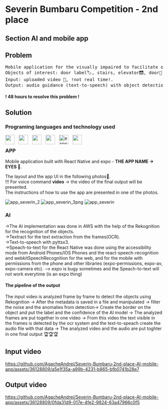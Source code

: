 # Severin Bumbaru Competition - 2nd place 
## Section AI and mobile app
## Problem
<pre>
Mobile application for the visually impaired to facilitate orientation within a facility 👀. 
Objects of interest: door label🏷️, stairs, elevator🛗, door🚪, table, person🕴️, wall🧱, etc. Text-to-speech and speech-to-text components (in EN or RO) . 
Input: uploaded video 🎥, !not real time!.
Output: audio guidance (text-to-speech) with object detection and/or object recognition instructions 👂.
</pre>

**! 48 hours to resolve this problem !**

## Solution

### Programing languages and technology used

<img align="left" width="30px" style="padding-right:10px" src="https://cdn.jsdelivr.net/gh/devicons/devicon/icons/python/python-original.svg" />   
<img align="left" width="30px" style="padding-right:10px" src="https://cdn.jsdelivr.net/gh/devicons/devicon/icons/react/react-original.svg" />  
<img align="left" width="30px" style="padding-right:10px" src="https://cdn.jsdelivr.net/gh/devicons/devicon/icons/css3/css3-original.svg" />  
<img align="left" width="30px" style="padding-right:10px" src="https://cdn.jsdelivr.net/gh/devicons/devicon/icons/javascript/javascript-original.svg" />  
<img align="left" alt="expo" width="30px" style="padding-right:10px" src="https://github.com/AgacheAndrei/Severin-Bumbaru-2nd-place-AI-mobile-app/assets/36128809/e96b701a-e582-48a7-8dfe-3ea608c39b2d">
<img align="left" width="30px" style="padding-right:10px" src="https://github.com/AgacheAndrei/Severin-Bumbaru-2nd-place-AI-mobile-app/assets/36128809/798da42a-8b3c-4fb2-9b20-3aced1fd5e1c" />  

<br>  

### APP
Mobile application built with React Native and expo - **THE APP NAME -> EYES 👀**. 

The layout and the app UI in the following photos📸.
<br>
!!! For voice command  **video** -> the video of the final output will be presented.
<br>
The instructions of how to use the app are presented in one of the photos.

![app_severin_2](https://github.com/AgacheAndrei/Severin-Bumbaru-2nd-place-AI-mobile-app/assets/36128809/113f465d-b508-445b-9c8a-65f0f4702c98)
![app_severin_3png](https://github.com/AgacheAndrei/Severin-Bumbaru-2nd-place-AI-mobile-app/assets/36128809/b9fe5039-536f-4280-ab0b-4b34aa88dd9a)
![app_severin](https://github.com/AgacheAndrei/Severin-Bumbaru-2nd-place-AI-mobile-app/assets/36128809/eb738e58-125b-4750-a0af-284a7f4b4045)

### AI
->The AI implementation was done in AWS with the help of the Rekognition for the recognition of the objects.
<br> 
->Textract for the text extraction from the frames(OCR).
<br> 
->Text-to-speech with pyttsx3.
<br> 
->Speach-to-text for the React Native was done using the accessibility mode from Android Phones/IOS Phones and the react-speech-recognition and webkitSpeechRecognition for the web, and for the mobile with permissions from the phone and other libraries (expo-permissions, expo-av, expo-camera etc). --> expo is bugy sometimes and the Speach-to-text will not work everytime (is an expo thing)

#### The pipeline of the output
The input video is analyzed frame by frame to detect the objects using Rekognition -> After the metadata is saved in a file and manipulated -> filter the noise and the anomalies from detection-> Create the border on the object and put the label and the confidence of the AI model -> The analyzed frames are put together in one video -> From this video the text visible in the frames is detected by the ocr system and the text-to-speach create the audio file with that data -> The analyzed video and the audio are put toghter in one final output 🏆🏆🏆


## Input video
https://github.com/AgacheAndrei/Severin-Bumbaru-2nd-place-AI-mobile-app/assets/36128809/a5e1f35a-a99b-4231-b865-bfb0741b28e7

## Output video
https://github.com/AgacheAndrei/Severin-Bumbaru-2nd-place-AI-mobile-app/assets/36128809/0fda31d9-017e-4fe2-9824-63a47966c0f5 




